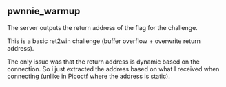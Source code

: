 ## pwnnie_warmup

The server outputs the return address of the flag for the challenge.

This is a basic ret2win challenge (buffer overflow + overwrite return address).

The only issue was that the return address is dynamic based on the connection. So i just extracted the address based on what I received when connecting (unlike in Picoctf where the address is static).